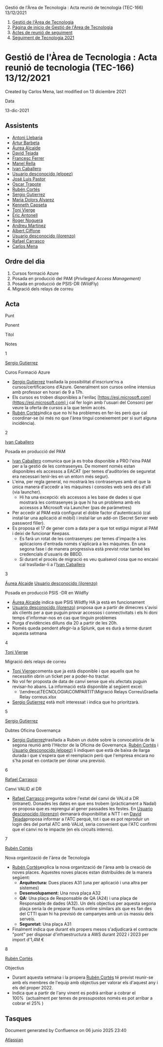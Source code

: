 Gestió de l'Àrea de Tecnologia : Acta reunió de tecnologia (TEC-166) 13/12/2021  

1.  [Gestió de l'Àrea de Tecnologia](index.md)
2.  [Página de inicio de Gestió de l'Àrea de Tecnologia](13893786.md)
3.  [Actes de reunió de seguiment](34505308.md)
4.  [Seguiment de Tecnologia 2021](Seguiment-de-Tecnologia-2021_64979514.md)

Gestió de l'Àrea de Tecnologia : Acta reunió de tecnologia (TEC-166) 13/12/2021
===============================================================================

Created by Carlos Mena, last modified on 13 diciembre 2021

Data

13-dic-2021

Assistents
----------

*   [Antoni Llebaria](https://confluence.aoc.cat/display/~allebaria)
*   [Artur Barbeta](https://confluence.aoc.cat/display/~abarbeta)
*   [Áurea Alcaide](https://confluence.aoc.cat/display/~aalcaide)
*   [David Tejada](https://confluence.aoc.cat/display/~dtejada.admin)
*   [Francesc Ferrer](https://confluence.aoc.cat/display/~FFerre)
*   [Manel Rella](https://confluence.aoc.cat/display/~mrella)
*   [Ivan Caballero](https://confluence.aoc.cat/display/~icaballero.admin)
*   [Usuario desconocido (elopez)](https://confluence.aoc.cat/display/~elopez)
*   [José Luis Pastor](https://confluence.aoc.cat/display/~jlpastor)
*   [Oscar Trapote](https://confluence.aoc.cat/display/~otrapote)
*   [Rubén Cortés](https://confluence.aoc.cat/display/~rcortes)
*   [Sergio Gutierrez](https://confluence.aoc.cat/display/~sgutierrez)
*   [Maria Dolors Alvarez](https://confluence.aoc.cat/display/~mdalvarez)
*   [Kenneth Capseta](https://confluence.aoc.cat/display/~kcapseta)
*   [Toni Vierge](https://confluence.aoc.cat/display/~tvierge.admin)
*   [Èric Antonell](https://confluence.aoc.cat/display/~eantonell)
*   [Roger Noguera](https://confluence.aoc.cat/display/~rnoguera)
*   [Andreu Martinez](https://confluence.aoc.cat/display/~amartinez)
*   [Albert Ciffone](https://confluence.aoc.cat/display/~aciffone)
*   [Usuario desconocido (jlorenzo)](https://confluence.aoc.cat/display/~jlorenzo)
*   [Rafael Carrasco](https://confluence.aoc.cat/display/~rcarrasco)
*   [Carlos Mena](https://confluence.aoc.cat/display/~cmena)
    

Ordre del dia
-------------

1.  Cursos formació Azure
2.  Posada en producció del PAM (_Privileged Access Management)_
3.  Posada en producció de PSIS-DR (WildFly)
4.  Migració dels relays de correu

Acta
----

Punt

Ponent

Títol

Notes

1

[Sergio Gutierrez](https://confluence.aoc.cat/display/~sgutierrez)

Curos Formació Azure

*   [Sergio Gutierrez](https://confluence.aoc.cat/display/~sgutierrez) trasllada la possibilitat d'inscriure'ns a cursos/certificacions d'Azure. Generalment son cursos online intensius amb professor en horari de 9 a 17h.
*   Els cursos es troben disponibles a l'enllaç [https://esi.microsoft.com](https://esi.microsoft.com) i cal fer login amb l'usuari del Consorci per veure la oferta de cursos a la que tenim accés.
*   [Rubén Cortés](https://confluence.aoc.cat/display/~rcortes)indica que no hi ha problemes en fer-les però que cal coordinar-se (si més no que l'àrea tingui coneixement per si surt alguna incidència).

2

[Ivan Caballero](https://confluence.aoc.cat/display/~icaballero.admin)

Posada en producció del PAM

*   [Ivan Caballero](https://confluence.aoc.cat/display/~icaballero.admin) comunica que ja es troba disponible a PRO l'eina PAM per a la gestió de les contrasenyes. De moment només estan disponibles els accessos a EACAT (per temes d'auditories de seguretat era necessari tenir-les en un entorn més segur). 
*   L'eina, per regla general, no mostrarà les contrasenyes amb el que la única manera d'accedir a les màquines i consoles web serà des d'allí (via launcher).
    *   Hi ha una excepció: els accessos a les base de dades si que mostrarà les contrasenyes ja que hi ha un problema amb els accessos a Microsoft via Launcher (pas de paràmetres)
*   Per accedir al PAM està configurat el doble factor d'autenticació (cal instal·lar una aplicació al mòbil) i instal·lar un add-on (Secret Server web password filler). 
*   Es proposa el 17 de gener com a data per a que tot estigui migrat al PAM i deixi de funcionar Keepass.
    *   Es farà un rotat de les contrasenyes: per temes d'impacte a les aplicacions d'entrada només s'aplicarà a les màquines. En una segona fase i de manera progressiva està previst rotar també les credencials d'usuaris de BBDD.
    *   Si durant el procés de migració es veu qualsevol cosa que no encaixi cal traslladar-li a l'[Ivan Caballero](https://confluence.aoc.cat/display/~icaballero.admin)

3

[Áurea Alcaide](https://confluence.aoc.cat/display/~aalcaide) [Usuario desconocido (jlorenzo)](https://confluence.aoc.cat/display/~jlorenzo)

Posada en producció PSIS -DR en Wildfly

*   [Áurea Alcaide](https://confluence.aoc.cat/display/~aalcaide) indica que PSIS Wildfly HA ja està en funcionament
*   [Usuario desconocido (jlorenzo)](https://confluence.aoc.cat/display/~jlorenzo) proposa que a partir de dimecres s'avisi als clients per a que puguin provar accessos i connectivitats i els hi doni temps d'informar-nos en cas que tinguin problemes
*   Purga d'evidències dilluns dia 20 a partir de les 20h.
*   Només queda pendent afegir-la a Splunk, que es durà a terme durant aquesta setmana

4

[Toni Vierge](https://confluence.aoc.cat/display/~tvierge.admin)

Migració dels relays de correu

*   [Toni Vierge](https://confluence.aoc.cat/display/~tvierge.admin)comenta que ja està disponible i que aquells que ho necessitin obrin un ticket per a poder-ho tractar.
*   No vol fer proposta de data de canvi sense que els afectats puguin revisar-ho abans. La informació està disponible al següent excel:
    *   \\\\endreca\\TECNOLOGIA\\COMPARTIT\\Migració Relays Correu\\Graella Relay correus.xlsx
*   [Sergio Gutierrez](https://confluence.aoc.cat/display/~sgutierrez) està molt interessat i indica que ho prioritzarà.

5

[Sergio Gutierrez](https://confluence.aoc.cat/display/~sgutierrez)

Dubtes Oficina Governança

*   [Sergio Gutierrez](https://confluence.aoc.cat/display/~sgutierrez)trasllada a Ruben un dubte sobre la convocatòria de la segona reunió amb l'Hèctor de la Oficina de Governança. [Rubén Cortés](https://confluence.aoc.cat/display/~rcortes) i [Usuario desconocido (elopez)](https://confluence.aoc.cat/display/~elopez) li indiquen que està de baixa de llarga durada i que s'espera que el reemplacin però que l'empresa encara no s'ha posat en contacte per donar una previsió.

6

[Rafael Carrasco](https://confluence.aoc.cat/display/~rcarrasco)

Canvi VALID al DR

*   [Rafael Carrasco](https://confluence.aoc.cat/display/~rcarrasco) pregunta sobre l'estat del canvi de VALid a DR (intranet). Donades les dates en que ens trobem (pràcticament a Nadal) es proposa que es reprengui al gener passades les festes. En [Usuario desconocido (jlorenzo)](https://confluence.aoc.cat/display/~jlorenzo) demanarà disponibilitat a NTT i en [David Tejada](https://confluence.aoc.cat/display/~dtejada)proposa informar a l'ATC perquè, tot i que es pot reproduir un login des del portal ATC amb VALid, seria convenient que l'ATC confirmi que el canvi no te impacte (en els circuits interns). 

7

[Rubén Cortés](https://confluence.aoc.cat/display/~rcortes)

Nova organització de l'àrea de Tecnologia

*   [Rubén Cortés](https://confluence.aoc.cat/display/~rcortes)explica la nova organització de l'àrea amb la creació de noves places. Aquestes noves places estan distribuïdes de la manera següent:  
    *   **Arquitectura:** Dues places A31 (una per aplicació i una altra per sistemes)
    *   **Desenvolupament:** Una nova plaça A32
    *   **QA:** Una plaça de Responsable de QA (A24) i una plaça de Responsable de dades (A32). Un dels objectius per aquesta segona plaça seria la de preparar fluxos online similars als que es fan des del CTTI quan hi ha previsió de campanyes amb un ús massiu dels serveis.
    *   **Seguretat:** Una plaça A31
*   Finalment indica que durant els propers mesos s'adjudicarà el contracte "pont" per disposar d'infraestructura a AWS durant 2022 i 2023 per import d'1,4M €

8

[Rubén Cortés](https://confluence.aoc.cat/display/~rcortes)

Objectius

*   Durant aquesta setmana i la propera [Rubén Cortés](https://confluence.aoc.cat/display/~rcortes) té previst reunir-se amb els membres de l'equip amb objectius per valorar els d'aquest any i els del proper 2022.
*   Indica que a partir de l'any vinent es podrà arribar a cobrar el 100%  (actualment per temes de pressupostos només es pot arribar a cobrar el 25% )

Tasques
-------

Document generated by Confluence on 06 junio 2025 23:40

[Atlassian](http://www.atlassian.com/)